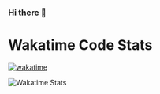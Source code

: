 ### Hi there 👋

# Wakatime Code Stats
[![wakatime](https://wakatime.com/badge/user/de7a6058-d16c-4df5-8cba-4cbae599bca3.svg)](https://wakatime.com/@de7a6058-d16c-4df5-8cba-4cbae599bca3?style=social)

![Wakatime Stats](https://wakatime.com/share/@Misoryan/d9c24e95-e4a3-489f-9eec-d64c7fe58bee.svg)

<!--
**Misoryan/Misoryan** is a ✨ _special_ ✨ repository because its `README.md` (this file) appears on your GitHub profile.

Here are some ideas to get you started:

- 🔭 I’m currently working on ...
- 🌱 I’m currently learning ...
- 👯 I’m looking to collaborate on ...
- 🤔 I’m looking for help with ...
- 💬 Ask me about ...
- 📫 How to reach me: ...
- 😄 Pronouns: ...
- ⚡ Fun fact: ...
-->
